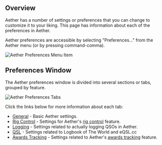 ## Overview

Aether has a number of settings or preferences that you can change to customize it to your liking. This page has information about each of the preferences in Aether.

Aether preferences are accessible by selecting "Preferences..." from the Aether menu (or by pressing command-comma).

![Aether Preferences Menu Item](/images/AetherPreferencesMenuItem.png)

## Preferences Window

The Aether preferences window is divided into several sections or tabs, grouped by feature.

![Aether Preferences Tabs](/images/PreferencesWindowTabs.png)

Click the links below for more information about each tab:

- [General](/preferences/generalpreferences) - Basic Aether settings.
- [Rig Control](/preferences/rigcontrolpreferences) - Settings for Aether's [rig control](/rigcontrol/rigcontrol) feature.
- [Logging](/preferences/loggingpreferences) - Settings related to actually logging QSOs in Aether.
- [QSL](/preferences/qslpreferences) - Settings related to Logbook of The World and eQSL.cc
- [Awards Tracking](/preferences/awardspreferences) - Settings related to Aether's [awards tracking](/awards/awardstracking) feature.
